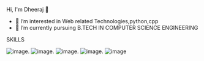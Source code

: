 Hi, I'm Dheeraj 👋
- 👀 I’m interested in Web related Technologies,python,cpp
- 🌱 I’m currently pursuing B.TECH IN COMPUTER SCIENCE ENGINEERING
 

SKILLS 

![image](https://user-images.githubusercontent.com/88535295/149728029-6fd38256-73ea-4d6e-9f91-1cbbc486e224.png). ![image](https://user-images.githubusercontent.com/88535295/149728076-0ab36093-e604-49d3-b60d-6ad906cb3607.png). ![image](https://user-images.githubusercontent.com/88535295/149728099-8c74dd33-6813-43e2-9e04-534efd4b4ef6.png). ![image](https://user-images.githubusercontent.com/88535295/149728111-89d136ab-0221-44b9-8cd6-35239bca2fa0.png). 
![image](https://user-images.githubusercontent.com/88535295/149728126-a76bdf7d-5d32-4f8c-910e-a710b4f38599.png)












